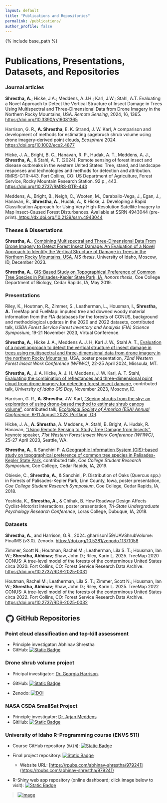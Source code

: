```yaml
---
layout: default
title: "Publications and Repositories"
permalink: /publications/
author_profile: false
---
```


<!-- {% if author.googlescholar %}
  You can also find my articles on <u><a href="https://scholar.google.com/citations?hl=en&authuser=1&user=8UpaYosAAAAJ">my Google Scholar profile</a>.</u>

{% endif %} -->

{% include base_path %}

<!-- ## Publications -->

<style>
  /* Page specific styles */
  .page__content {
    max-width: 900px;  /* or 100% if you want full width */
    margin: 0 auto;
    padding: 1rem;
  }
</style>

<h1>Publications, Presentations, Datasets, and Repositories</h1>

### Journal articles

**Shrestha, A.**; Hicke, J.A.; Meddens, A.J.H.; Karl, J.W.; Stahl, A.T. Evaluating a Novel Approach to Detect the Vertical Structure of Insect Damage in Trees Using Multispectral and Three-Dimensional Data from Drone Imagery in the Northern Rocky Mountains, USA. *Remote Sensing*, 2024, 16, 1365. <a href="https://doi.org/10.3390/rs16081365" target="_blank">https://doi.org/10.3390/rs16081365</a>

Harrison, G. R., **A. Shrestha**, E. K. Strand, J. W. Karl, A comparison and development of methods for estimating sagebrush shrub volume using drone imagery-derived point clouds, *Ecosphere* 2024. <a href="https://doi.org/10.1002/ecs2.4877" target="_blank">https://doi.org/10.1002/ecs2.4877</a>

Hicke, J. A., Bright, B. C., Hanavan, R. P., Hudak, A. T., Meddens, A. J., **Shrestha, A.**, & Stahl, A. T. (2024). Remote sensing of forest insect and disease outbreaks in the western United States: Tree, stand, and landscape responses and technologies and methods for detection and attribution. RMRS-GTR-443. Fort Collins, CO: US Department of Agriculture, Forest Service, Rocky Mountain Research Station. 92 p., 443. <a href="https://doi.org/10.2737/RMRS-GTR-443" target="_blank">https://doi.org/10.2737/RMRS-GTR-443</a>

Meddens, A., Bright, B., Neigh, C., Wooten, M., Caraballo-Vega, J., Egan, J., Hanavan, R., **Shrestha, A.**, Hudak, A., & Hicke, J. Developing a Rapid Classification Approach for Using Very High-Resolution Satellite Imagery to Map Insect-Caused Forest Disturbances. Available at SSRN 4943044 (pre-print).<a href="https://dx.doi.org/10.2139/ssrn.4943044" target="_blank"> https://dx.doi.org/10.2139/ssrn.4943044</a>

### Theses & Dissertations
 
**Shrestha, A.**, <a href="https://www.proquest.com/docview/2903210004?pq-origsite=gscholar&fromopenview=true&sourcetype=Dissertations%20&%20Theses" target="_blank">Combining Multispectral and Three-Dimensional Data From Drone Imagery to Detect Forest Insect Damage: An Evaluation of a Novel Approach to Identify the Vertical Structure of Damage in Trees in the Northern Rocky Mountains, USA.</a> *MS thesis*. University of Idaho, Moscow, ID, December 2023.

**Shrestha, A.**, <a href="https://coecollege.on.worldcat.org/oclc/1137317800" target="_blank">GIS-Based Study on Topographical Preference of Common Tree Species in Palisades-Kepler State Park, IA,</a> *honors thesis*, Coe College Department of Biology, Cedar Rapids, IA, May 2019.

### Presentations

Riley, K., Houtman, R., Zimmer, S., Leatherman, L., Housman, I., **Shrestha, A.** TreeMap and FuelMap: imputed tree and downed woody material information from the FIA databases for the forests of CONUS, background and methodological updates in the 2020 and 2022 datasets, contributed talk, *USDA Forest Service Forest Inventory and Analysis (FIA) Science Symposium*, 19-21 November 2023, Virtual Conference.

**Shrestha, A.**, Hicke J. A., Meddens A. J. H, Karl J. W., Stahl A. T., <a href="https://static1.squarespace.com/static/620d090eacd0801f96740b97/t/67447d84d5d61037b431b0b6/1732541829006/2024_WFIWC+Proceedings+Final.pdf#page=75" target="_blank">Evaluation of a novel approach to detect the vertical structure of insect damage in trees using multispectral and three-dimensional data from drone imagery in the northern Rocky Mountains</a>, USA, poster presentation, *72nd Western Forest Insect Work Conference (WFIWC)*, 22-25 April 2024, Missoula, MT.

**Shrestha, A.**, J. A. Hicke, A. J. H. Meddens, J. W. Karl, A. T. Stahl, [Evaluating the combination of reflectances and three-dimensional point cloud from drone imagery for detecting forest insect damage](https://perma.cc/8M9M-SXZE), contributed talk, *University of Idaho GIS Day*, November 2023, Moscow, ID.

Harrison, G. R., **A. Shrestha**, JW. Karl, <a href ="https://esa2023.eventscribe.net/fsPopup.asp?PresentationID=1276129&mode=presInfo" target="_blank">“Seeing shrubs from the sky: an exploration of using drone-based method to estimate shrub canopy volume”</a>, contributed talk, <a href="https://esa.org/portland2023/" target="_blank">*Ecological Society of America (ESA) Annual Conference*, 6-11 August 2023, Portland, OR</a>.

Hicke, J. A., **A. Shrestha**, A. Meddens, A. Stahl, B. Bright, A. Hudak, R. Hanavan, <a href="https://static1.squarespace.com/static/620d090eacd0801f96740b97/t/643e865140b54f0d7e22609a/1681819218081/2023+WFIWC+Full+Program.pdf#page=51" target="_blank">“Using Remote Sensing to Study Tree Damage from Insects”</a>, keynote speaker, *71st Western Forest Insect Work Conference (WFIWC)*, 25-27 April 2023, Seattle, WA. 

**Shrestha, A.**, & Sanchini P. <a href="https://www.coe.edu/application/files/7515/5508/7412/2019_SRS_Program_ABSTRACTS.pdf#page=20" target="_blank">A Geographic Information System (GIS)-based study on topographical preference of common tree species in Palisades-Kepler State Park</a>, contributed talk, *Coe College Student Research Symposium*, Coe College, Cedar Rapids, IA, 2019.

Obiesie, C., **Shrestha, A.**, & Sanchini, P. Distribution of Oaks (Quercus spp.) in Forests of Palisades-Kepler Park, Linn County, Iowa, poster presentation, *Coe College Student Research Symposium*, Coe College, Cedar Rapids, IA, 2018.

Yoshida, K., **Shrestha, A.**, & Chihak, B. How Roadway Design Affects Cyclist-Motorist Interactions, poster presentation, *Tri-State Undergraduate Psychology Research Conference*, Loras College, Dubuque, IA, 2018.

### Datasets
**Shrestha, A.**, and Harrison, G.R., 2024. gharrison159/UAVShrubVolume: FinalMS (v3.0). Zenodo. <a href="https://doi.org/10.5281/zenodo.11371058" target="_blank">https://doi.org/10.5281/zenodo.11371058</a>

Zimmer, Scott N.; Houtman, Rachel M.; Leatherman, Lila S. T.; Housman, Ian W.; **Shrestha, Abhinav**; Shaw, John D.; Riley, Karin L. 2025. TreeMap 2020 CONUS: A tree-level model of the forests of the conterminous United States circa 2020. Fort Collins, CO: Forest Service Research Data Archive. <a href="https://doi.org/10.2737/RDS-2025-0031" target="_blank">https://doi.org/10.2737/RDS-2025-0031</a>

Houtman, Rachel M.; Leatherman, Lila S. T.; Zimmer, Scott N.; Housman, Ian W.; **Shrestha, Abhinav**; Shaw, John D.; Riley, Karin L. 2025. TreeMap 2022 CONUS: A tree-level model of the forests of the conterminous United States circa 2022. Fort Collins, CO: Forest Service Research Data Archive. <a href="https://doi.org/10.2737/RDS-2025-0032" target="_blank">https://doi.org/10.2737/RDS-2025-0032</a>


<h2 id="GitHubRepositories"><img src="../images/github.png" alt="GitHub-Icon" width="30" height="30" style="vertical-align: middle;"> GitHub Repositories</h2> 

<h3 id="DroneTopkill"> Point cloud classification and top-kill assessment </h3>

* Principle investigator: Abhinav Shrestha  
* GitHub: [![Static Badge](https://img.shields.io/badge/GitHub-https%3A%2F%2Fgithub.com%2Fabhinavshrestha-41%2FDrone_PointCloudClassification_Topkill?logo=github&color=blue)](https://github.com/abhinavshrestha-41/Drone_PointCloudClassification_Topkill)

<h3 id="DroneShrub">Drone shrub volume project</h3>

* Pricipal investigator: <a href = "https://www.google.com/url?sa=t&rct=j&q=&esrc=s&source=web&cd=&cad=rja&uact=8&ved=2ahUKEwiwoNLW6438AhVZI0QIHfYgAlYQFnoECAYQAQ&url=https%3A%2F%2Fwww.linkedin.com%2Fin%2Fgeorgia-harrison-3b709210a&usg=AOvVaw3d3NBEKO3kqVgopCBGMr5b&cshid=1671733498993523" target="_blank">Dr. Georgia Harrison</a>. 
* GitHub: [![Static Badge](https://img.shields.io/badge/GitHub-https%3A%2F%2Fgithub.com%2Fgharrison159%2FUAVShrubVolume-blue?logo=github)](https://github.com/gharrison159/UAVShrubVolume)

* Zenodo: [![DOI](https://zenodo.org/badge/553770123.svg)](https://zenodo.org/doi/10.5281/zenodo.10309158) 

### NASA CSDA SmallSat Project
* Principle investigator: <a href="https://labs.wsu.edu/meddenslab/people/" target="_blank">Dr. Arjan Meddens</a>
* GitHub: [![Static Badge](https://img.shields.io/badge/GitHub%3A-https%3A%2F%2Fgithub.com%2Farjanmeddens%2FSmallSat-blue?logo=github)](https://github.com/arjanmeddens/SmallSat)


### University of Idaho R-Programming course (ENVS 511)

* Course GitHub repository (`MAIN`): [![Static Badge](https://img.shields.io/badge/GitHub-MAIN-blue?logo=github)](https://github.com/abhinavshrestha-41/ENVS511_R_Programming_Course_UIdaho)

* Final project repository: [![Static Badge](https://img.shields.io/badge/GitHub-FinalProject-blue?logo=github)](https://github.com/abhinavshrestha-41/ENVS511_R_Programming_Course_UIdaho/tree/main/FinalProject)
  * Website URL: [https://rpubs.com/abhinav-shrestha/979241](https://rpubs.com/abhinav-shrestha/979241)

* R-Shiny web app repository (online dashboard; click image below to visit): [![Static Badge](https://img.shields.io/badge/GitHub-RShinyApp-blue?logo=github)](https://github.com/abhinavshrestha-41/ENVS511_R_Programming_Course_UIdaho/tree/main/RShiny_App)
> [![image](https://user-images.githubusercontent.com/116584687/224510962-ee9040d6-591f-4c4e-b802-119e868d5ff2.png)](https://abhinavshrestha.shinyapps.io/Assignment15_ShinyApp/)

<!-- {% for post in site.publications reversed %}
  {% include archive-single.html %}
{% endfor %} -->

